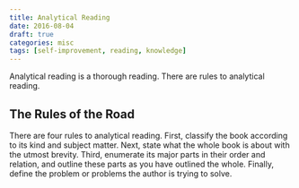 ```yaml
---
title: Analytical Reading
date: 2016-08-04
draft: true
categories: misc
tags: [self-improvement, reading, knowledge]
---
```


Analytical reading is a thorough reading. There are rules to analytical reading.
<!--more-->

## The Rules of the Road

There are four rules to analytical reading. First, classify the book according to its kind and subject matter. Next, state what the whole book is about with the utmost brevity. Third, enumerate its major parts in their order and relation, and outline these parts as you have outlined the whole. Finally, define the problem or problems the author is trying to solve.
